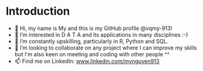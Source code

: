 # Introduction
- 👋 Hi, my name is My and this is my GitHub profile @vqmy-913!
- 👀 I’m interested in D A T A and its applications in many disciplines :-)
- 🌱 I’m constantly upskilling, particularly in R, Python and SQL.
- 💞️ I’m looking to collaborate on any project where I can improve my skills but I'm also keen on meeting and coding with other people  ^^
- 📫 Find me on LinkedIn: www.linkedin.com/mynguyen913

<!---
vqmy-913/vqmy-913 is a ✨ special ✨ repository because its `README.md` (this file) appears on your GitHub profile.
You can click the Preview link to take a look at your changes.
--->
